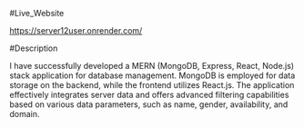#Live_Website

https://server12user.onrender.com/

#Description

I have successfully developed a MERN (MongoDB, Express, React, Node.js) stack application for database management.
MongoDB is employed for data storage on the backend, while the frontend utilizes React.js. The application effectively
integrates server data and offers advanced filtering capabilities based on various data parameters, 
such as name, gender, availability, and domain.
